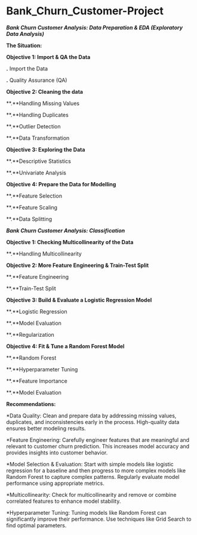 # Bank_Churn_Customer-Project

***Bank Churn Customer Analysis: Data Preparation & EDA (Exploratory Data Analysis)***

**The Situation:**

**Objective 1: Import & QA the Data**

**.** Import the Data

**.** Quality Assurance (QA)

**Objective 2: Cleaning the data**

**.**Handling Missing Values

**.**Handling Duplicates

**.**Outlier Detection

**.**Data Transformation

**Objective 3: Exploring the Data**

**.**Descriptive Statistics

**.**Univariate Analysis

**Objective 4: Prepare the Data for Modelling**

**.**Feature Selection

**.**Feature Scaling

**.**Data Splitting

***Bank Churn Customer Analysis: Classification***

**Objective 1: Checking Multicollinearity of the Data**

**.**Handling Multicollinearity

**Objective 2: More Feature Engineering & Train-Test Split**

**.**Feature Engineering

**.**Train-Test Split

**Objective 3: Build & Evaluate a Logistic Regression Model**

**.**Logistic Regression

**.**Model Evaluation

**.**Regularization

**Objective 4: Fit & Tune a Random Forest Model**

**.**Random Forest

**.**Hyperparameter Tuning

**.**Feature Importance

**.**Model Evaluation

**Recommendations:**

*Data Quality: Clean and prepare data by addressing missing values, duplicates, and inconsistencies early in the process. High-quality data ensures better modeling 
 results.

*Feature Engineering: Carefully engineer features that are meaningful and relevant to customer churn prediction. This increases model accuracy and provides 
 insights into customer behavior.

*Model Selection & Evaluation: Start with simple models like logistic regression for a baseline and then progress to more complex models like Random Forest to 
 capture complex patterns. Regularly evaluate model performance using appropriate metrics.

*Multicollinearity: Check for multicollinearity and remove or combine correlated features to enhance model stability.

*Hyperparameter Tuning: Tuning models like Random Forest can significantly improve their performance. Use techniques like Grid Search to find optimal parameters.
